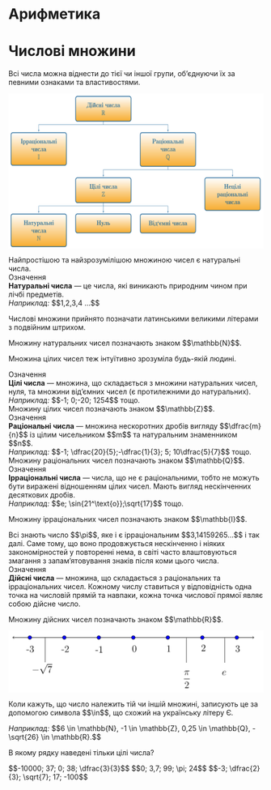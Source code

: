# Арифметика
# Числовi множини

<div class="space">Всі числа можна віднести до тієї чи іншої групи, об’єднуючи їх за певними ознаками та властивостями.</div>

<div class="space"><p align="center"><img align="middle" class="image" src="../pics/pic1.png"/></p></div>

<div class="space">Найпростішою та найзрозумілішою множиною чисел є натуральні числа.</div>

<div class="space">
<div class="eoz-wrap">
<span class="eoz">Означення</span>
<div class="eoz-text">
<b>Натуральнi числа</b> — це числа, якi виникають природним чином при лiчбi предметiв.
</div>
</div>
</div>


<div class="space"><i>Наприклад:</i> $$1,2,3,4 …$$</div>

<p>Числовi множини прийнято позначати латинськими великими лiтерами з подвiйним штрихом.</p>

<p>Множину натуральних чисел позначають знаком $$\mathbb{N}$$.</p>

<div class="space"><p>Множина цiлих чисел теж iнтуїтивно зрозумiла будь-якiй людинi.</p></div>

<div class="space"><div class="eoz-wrap">
<span class="eoz">Означення</span>
<div class="eoz-text">
<b>Цiлi числа</b> — множина, що складається з множини натуральних чисел, нуля, та множини вiд’ємних чисел (є протилежними до натуральних).
</div>
</div></div>


<div class="space"><i>Наприклад:</i> $$-1; 0;-20; 1254$$ тощо.</div>


<div class="space">Множину цілих чисел позначають знаком $$\mathbb{Z}$$.</div>

<div class="space">
<div class="eoz-wrap">
<span class="eoz">Означення</span>
<div class="eoz-text">
<b>Рацiональнi числа</b> — множина нескоротних дробiв вигляду $$\dfrac{m}{n}$$ iз цiлим чисельником $$m$$ та натуральним знаменником $$n$$.
</div>
</div>
</div>

<div class="space"><i>Наприклад:</i> $$-1; \dfrac{20}{5};-\dfrac{1}{3}; 5; 10\dfrac{5}{7}$$ тощо.</div>

<div class="space">Множину раціональних чисел позначають знаком $$\mathbb{Q}$$.</div>

<div class="space"><div class="eoz-wrap">
<span class="eoz">Означення</span>
<div class="eoz-text">
<b>Iррацiональнi числа</b> — числа, що не є рацiональними, тобто не можуть бути вираженi вiдношенням цiлих чисел. Мають вигляд нескiнченних десяткових дробiв.
</div>
</div></div>

<div class="space"><i>Наприклад:</i> $$e; \sin{21^\text{o}};\sqrt{17}$$ тощо.</div>

<p>Множину ірраціональних чисел позначають знаком $$\mathbb{I}$$.</p>

<div class="space">Всi знають число $$\pi$$, яке i є iррацiональним $$3,14159265...$$ i так далi. Саме тому, що воно продовжується нескiнченно i нiяких закономiрностей у повтореннi нема, в свiтi часто влаштовуються змагання з запам’ятовування знакiв пiсля коми цього числа.</div>

<div class="space"><div class="eoz-wrap">
<span class="eoz">Означення</span>
<div class="eoz-text">
<b>Дiйснi числа</b> — множина, що складається з рацiональних та iррацiональних чисел. Кожному числу ставиться у вiдповiднiсть одна точка на числовiй прямiй та навпаки, кожна точка числової прямої являє собою дiйсне число.
</div>
</div></div>

<p>Множину дійсних чисел позначають знаком $$\mathbb{R}$$.</p>

<div class="space"><p align="center"><img align="middle" class="image" src="../pics/pic2.png"/></p></div>

<div class="space">Коли кажуть, що число належить тiй чи iншій множині, записують це за допомогою символа $$\in$$, що схожий на українську лiтеру Є.</div>

<p><i>Наприклад:</i> $$6 \in \mathbb{N}, -1 \in \mathbb{Z}, 0,25 \in \mathbb{Q}, -\sqrt{26} \in \mathbb{R}.$$</p>

<quiz correctLabel="correct" incorrectLabel="incorrect" checkLabel="check">
    <question text="">
        <p>В якому рядку наведені тільки цілі числа?</p>
        <answer correct>$$-10000; 37; 0; 38; \dfrac{3}{3}$$</answer>
        <answer>$$0; 3,7; 99; \pi; 24$$</answer>
        <answer>$$-3; \dfrac{2}{3}; \sqrt{7}; 17; -100$$</answer>
    </question>
</quiz>

